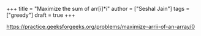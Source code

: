 +++
title = "Maximize the sum of arr[i]*i"
author = ["Seshal Jain"]
tags = ["greedy"]
draft = true
+++

<https://practice.geeksforgeeks.org/problems/maximize-arrii-of-an-array/0>
